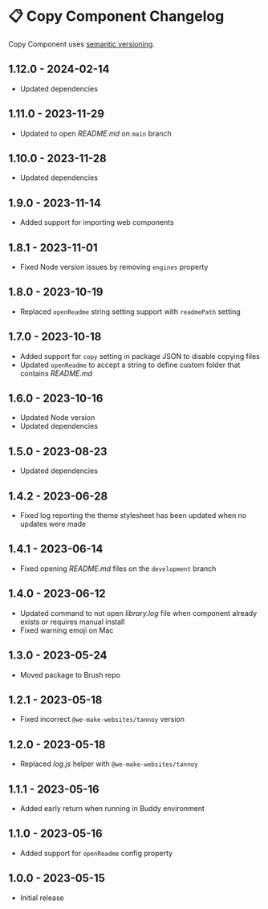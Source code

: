 # 📋 Copy Component Changelog

Copy Component uses [semantic versioning](https://semver.org/).

## 1.12.0 - 2024-02-14

* Updated dependencies

## 1.11.0 - 2023-11-29

* Updated to open _README.md_ on `main` branch

## 1.10.0 - 2023-11-28

* Updated dependencies

## 1.9.0 - 2023-11-14

* Added support for importing web components

## 1.8.1 - 2023-11-01

* Fixed Node version issues by removing `engines` property

## 1.8.0 - 2023-10-19
* Replaced `openReadme` string setting support with `readmePath` setting

## 1.7.0 - 2023-10-18

* Added support for `copy` setting in package JSON to disable copying files
* Updated `openReadme` to accept a string to define custom folder that contains _README.md_

## 1.6.0 - 2023-10-16

* Updated Node version
* Updated dependencies

## 1.5.0 - 2023-08-23

* Updated dependencies

## 1.4.2 - 2023-06-28
* Fixed log reporting the theme stylesheet has been updated when no updates were made

## 1.4.1 - 2023-06-14

* Fixed opening _README.md_ files on the `development` branch

## 1.4.0 - 2023-06-12

* Updated command to not open _library.log_ file when component already exists or requires manual install
* Fixed warning emoji on Mac

## 1.3.0 - 2023-05-24

* Moved package to Brush repo

## 1.2.1 - 2023-05-18

* Fixed incorrect `@we-make-websites/tannoy` version

## 1.2.0 - 2023-05-18

* Replaced _log.js_ helper with `@we-make-websites/tannoy`

## 1.1.1 - 2023-05-16

* Added early return when running in Buddy environment

## 1.1.0 - 2023-05-16

* Added support for `openReadme` config property

## 1.0.0 - 2023-05-15

* Initial release
